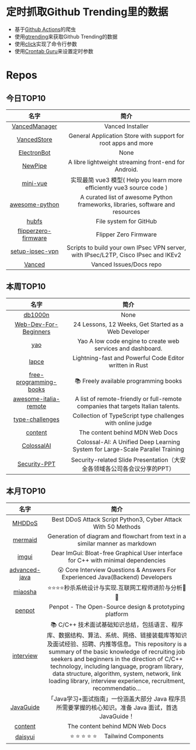 # 定时抓取Github Trending里的数据
* 基于[Github Actions](https://docs.github.com/en/actions)的爬虫
* 使用[gtrending](https://github.com/hedythedev/gtrending)来获取Github Trending的数据
* 使用[click](https://github.com/pallets/click)实现了命令行参数
* 使用[Crontab Guru](https://crontab.guru/)来设置定时参数

# Repos
## 今日TOP10 
<!-- START OF DAILY_TOP10_REPOS -->
| 名字 | 简介 |
| :----: | :----: |
| [VancedManager](https://github.com/YTVanced/VancedManager) | Vanced Installer |
| [VancedStore](https://github.com/YTVanced/VancedStore) | General Application Store with support for root apps and more |
| [ElectronBot](https://github.com/peng-zhihui/ElectronBot) | None |
| [NewPipe](https://github.com/TeamNewPipe/NewPipe) | A libre lightweight streaming front-end for Android. |
| [mini-vue](https://github.com/cuixiaorui/mini-vue) | 实现最简 vue3 模型( Help you learn more efficiently vue3 source code ) |
| [awesome-python](https://github.com/vinta/awesome-python) | A curated list of awesome Python frameworks, libraries, software and resources |
| [hubfs](https://github.com/winfsp/hubfs) | File system for GitHub |
| [flipperzero-firmware](https://github.com/flipperdevices/flipperzero-firmware) | Flipper Zero Firmware |
| [setup-ipsec-vpn](https://github.com/hwdsl2/setup-ipsec-vpn) | Scripts to build your own IPsec VPN server, with IPsec/L2TP, Cisco IPsec and IKEv2 |
| [Vanced](https://github.com/YTVanced/Vanced) | Vanced Issues/Docs repo |
<!-- END OF DAILY_TOP10_REPOS -->

## 本周TOP10
<!-- START OF WEEKLY_TOP10_REPOS -->
| 名字 | 简介 |
| :----: | :----: |
| [db1000n](https://github.com/Arriven/db1000n) | None |
| [Web-Dev-For-Beginners](https://github.com/microsoft/Web-Dev-For-Beginners) | 24 Lessons, 12 Weeks, Get Started as a Web Developer |
| [yao](https://github.com/YaoApp/yao) | Yao A low code engine to create web services and dashboard. |
| [lapce](https://github.com/lapce/lapce) | Lightning-fast and Powerful Code Editor written in Rust |
| [free-programming-books](https://github.com/EbookFoundation/free-programming-books) | 📚 Freely available programming books |
| [awesome-italia-remote](https://github.com/italiaremote/awesome-italia-remote) | A list of remote-friendly or full-remote companies that targets Italian talents. |
| [type-challenges](https://github.com/type-challenges/type-challenges) | Collection of TypeScript type challenges with online judge |
| [content](https://github.com/mdn/content) | The content behind MDN Web Docs |
| [ColossalAI](https://github.com/hpcaitech/ColossalAI) | Colossal-AI: A Unified Deep Learning System for Large-Scale Parallel Training |
| [Security-PPT](https://github.com/FeeiCN/Security-PPT) | Security-related Slide Presentation（大安全各领域各公司各会议分享的PPT） |
<!-- END OF WEEKLY_TOP10_REPOS -->

## 本月TOP10
<!-- START OF MONTHLY_TOP10_REPOS -->
| 名字 | 简介 |
| :----: | :----: |
| [MHDDoS](https://github.com/MHProDev/MHDDoS) | Best DDoS Attack Script Python3, Cyber Attack With 50 Methods |
| [mermaid](https://github.com/mermaid-js/mermaid) | Generation of diagram and flowchart from text in a similar manner as markdown |
| [imgui](https://github.com/ocornut/imgui) | Dear ImGui: Bloat-free Graphical User interface for C++ with minimal dependencies |
| [advanced-java](https://github.com/doocs/advanced-java) | 😮 Core Interview Questions & Answers For Experienced Java(Backend) Developers | 互联网 Java 工程师进阶知识完全扫盲：涵盖高并发、分布式、高可用、微服务、海量数据处理等领域知识 |
| [miaosha](https://github.com/qiurunze123/miaosha) | ⭐⭐⭐⭐秒杀系统设计与实现.互联网工程师进阶与分析🙋🐓 |
| [penpot](https://github.com/penpot/penpot) | Penpot - The Open-Source design & prototyping platform |
| [interview](https://github.com/huihut/interview) | 📚 C/C++ 技术面试基础知识总结，包括语言、程序库、数据结构、算法、系统、网络、链接装载库等知识及面试经验、招聘、内推等信息。This repository is a summary of the basic knowledge of recruiting job seekers and beginners in the direction of C/C++ technology, including language, program library, data structure, algorithm, system, network, link loading library, interview experience, recruitment, recommendatio… |
| [JavaGuide](https://github.com/Snailclimb/JavaGuide) | 「Java学习+面试指南」一份涵盖大部分 Java 程序员所需要掌握的核心知识。准备 Java 面试，首选 JavaGuide！ |
| [content](https://github.com/mdn/content) | The content behind MDN Web Docs |
| [daisyui](https://github.com/saadeghi/daisyui) | ⭐️ ⭐️ ⭐️ ⭐️ ⭐️  Tailwind Components |
<!-- END OF MONTHLY_TOP10_REPOS -->
